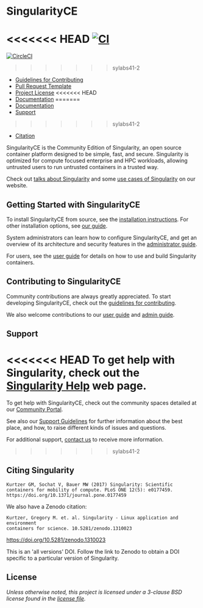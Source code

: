 # SingularityCE

<<<<<<< HEAD
[![CI](https://github.com/hpcng/singularity/actions/workflows/ci.yml/badge.svg)](https://github.com/hpcng/singularity/actions/workflows/ci.yml)
=======
[![CircleCI](https://circleci.com/gh/sylabs/singularity/tree/master.svg?style=svg)](https://circleci.com/gh/sylabs/singularity/tree/master)
>>>>>>> sylabs41-2

- [Guidelines for Contributing](CONTRIBUTING.md)
- [Pull Request Template](.github/PULL_REQUEST_TEMPLATE.md)
- [Project License](LICENSE.md)
<<<<<<< HEAD
- [Documentation](https://singularity.hpcng.org/docs/)
=======
- [Documentation](https://www.sylabs.io/docs/)
- [Support](#support)
>>>>>>> sylabs41-2
- [Citation](#citing-singularity)

SingularityCE is the Community Edition of Singularity, an open source container
platform designed to be simple, fast, and secure. Singularity is optimized
for compute focused enterprise and HPC workloads, allowing untrusted users
to run untrusted containers in a trusted way.

Check out [talks about Singularity](https://singularity.hpcng.org/videos)
and some [use cases of Singularity](https://singularity.hpcng.org/usecases)
on our website.

## Getting Started with SingularityCE

To install SingularityCE from source, see the [installation
instructions](INSTALL.md). For other installation options, see [our
guide](https://singularity.hpcng.org/admin-docs/master/installation.html).

System administrators can learn how to configure SingularityCE, and get an
overview of its architecture and security features in the [administrator
guide](https://singularity.hpcng.org/admin-docs/master/).

For users, see the [user
guide](https://singularity.hpcng.org/user-docs/master/) for details on how to use
and build Singularity containers.

## Contributing to SingularityCE

Community contributions are always greatly appreciated. To start developing
SingularityCE, check out the [guidelines for contributing](CONTRIBUTING.md).

We also welcome contributions to our [user
guide](https://github.com/sylabs/singularity-userdocs) and [admin
guide](https://github.com/sylabs/singularity-admindocs).

## Support

<<<<<<< HEAD
To get help with Singularity, check out the [Singularity
Help](https://singularity.hpcng.org/help) web page.
=======
To get help with SingularityCE, check out the community spaces
detailed at our [Community
Portal](https://www.sylabs.io/singularity/community/).

See also our [Support Guidelines](SUPPORT.md) for further
information about the best place, and how, to raise different kinds of
issues and questions.

For additional support, [contact us](https://www.sylabs.io/contact/) to receive
more information.
>>>>>>> sylabs41-2

## Citing Singularity

```
Kurtzer GM, Sochat V, Bauer MW (2017) Singularity: Scientific containers for mobility of compute. PLoS ONE 12(5): e0177459. https://doi.org/10.1371/journal.pone.0177459
```

We also have a Zenodo citation:

```
Kurtzer, Gregory M. et. al. Singularity - Linux application and environment
containers for science. 10.5281/zenodo.1310023
```

https://doi.org/10.5281/zenodo.1310023

This is an 'all versions' DOI. Follow the link to Zenodo to obtain a DOI specific
to a particular version of Singularity.


## License

_Unless otherwise noted, this project is licensed under a 3-clause BSD license
found in the [license file](LICENSE.md)._
